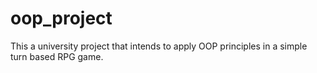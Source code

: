 # oop_project
This a university project that intends to apply OOP principles in a simple turn based RPG game.
